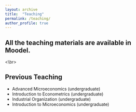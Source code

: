 ```yaml
---
layout: archive
title:  "Teaching"
permalink: /teaching/
author_profile: true
---
```


## All the teaching materials are available in Moodel. 

<\br>
## Previous Teaching
* Advanced Microeconomics (undergraduate)
* Introduction to Econometrics (undergraduate)
* Industrial Organization (undergraduate)
* Introduction to Microeconomics (undergraduate)
